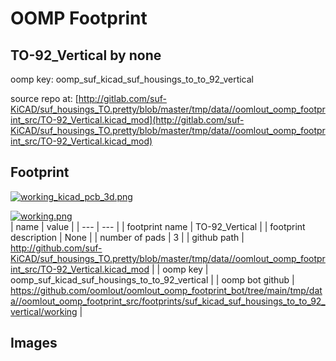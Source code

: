 # OOMP Footprint  
## TO-92_Vertical  by none  
  
oomp key: oomp_suf_kicad_suf_housings_to_to_92_vertical  
  
source repo at: [http://gitlab.com/suf-KiCAD/suf_housings_TO.pretty/blob/master/tmp/data//oomlout_oomp_footprint_src/TO-92_Vertical.kicad_mod](http://gitlab.com/suf-KiCAD/suf_housings_TO.pretty/blob/master/tmp/data//oomlout_oomp_footprint_src/TO-92_Vertical.kicad_mod)  
## Footprint  
  
[![working_kicad_pcb_3d.png](working_kicad_pcb_3d_600.png)](working_kicad_pcb_3d.png)  
  
[![working.png](working_600.png)](working.png)  
| name | value | 
| --- | --- | 
| footprint name | TO-92_Vertical | 
| footprint description | None | 
| number of pads | 3 | 
| github path | http://github.com/suf-KiCAD/suf_housings_TO.pretty/blob/master/tmp/data//oomlout_oomp_footprint_src/TO-92_Vertical.kicad_mod | 
| oomp key | oomp_suf_kicad_suf_housings_to_to_92_vertical | 
| oomp bot github | https://github.com/oomlout/oomlout_oomp_footprint_bot/tree/main/tmp/data//oomlout_oomp_footprint_src/footprints/suf_kicad_suf_housings_to_to_92_vertical/working | 
## Images  

